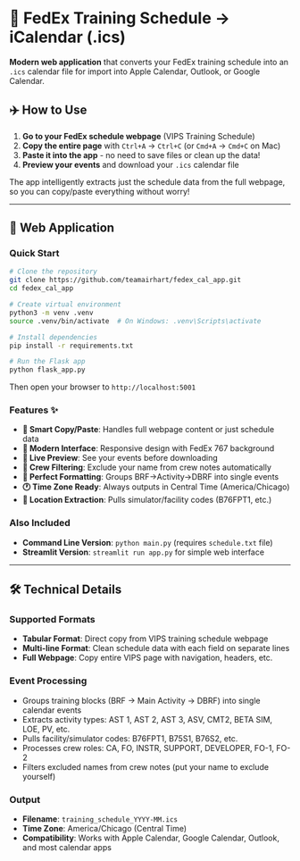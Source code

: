 
# 📅 FedEx Training Schedule → iCalendar (.ics)

**Modern web application** that converts your FedEx training schedule into an `.ics` calendar file for import into Apple Calendar, Outlook, or Google Calendar.

## ✈️ How to Use

1. **Go to your FedEx schedule webpage** (VIPS Training Schedule)
2. **Copy the entire page** with `Ctrl+A` → `Ctrl+C` (or `Cmd+A` → `Cmd+C` on Mac)
3. **Paste it into the app** - no need to save files or clean up the data!
4. **Preview your events** and download your `.ics` calendar file

The app intelligently extracts just the schedule data from the full webpage, so you can copy/paste everything without worry!

---

## 🚀 Web Application

### Quick Start
```bash
# Clone the repository
git clone https://github.com/teamairhart/fedex_cal_app.git
cd fedex_cal_app

# Create virtual environment
python3 -m venv .venv
source .venv/bin/activate  # On Windows: .venv\Scripts\activate

# Install dependencies
pip install -r requirements.txt

# Run the Flask app
python flask_app.py
```

Then open your browser to `http://localhost:5001`

### Features ✨
- **🎯 Smart Copy/Paste**: Handles full webpage content or just schedule data
- **📱 Modern Interface**: Responsive design with FedEx 767 background
- **👀 Live Preview**: See your events before downloading
- **🔧 Crew Filtering**: Exclude your name from crew notes automatically
- **📅 Perfect Formatting**: Groups BRF→Activity→DBRF into single events
- **🕐 Time Zone Ready**: Always outputs in Central Time (America/Chicago)
- **📍 Location Extraction**: Pulls simulator/facility codes (B76FPT1, etc.)

### Also Included
- **Command Line Version**: `python main.py` (requires `schedule.txt` file)
- **Streamlit Version**: `streamlit run app.py` for simple web interface

---

## 🛠️ Technical Details

### Supported Formats
- **Tabular Format**: Direct copy from VIPS training schedule webpage
- **Multi-line Format**: Clean schedule data with each field on separate lines
- **Full Webpage**: Copy entire VIPS page with navigation, headers, etc.

### Event Processing
- Groups training blocks (BRF → Main Activity → DBRF) into single calendar events
- Extracts activity types: AST 1, AST 2, AST 3, ASV, CMT2, BETA SIM, LOE, PV, etc.
- Pulls facility/simulator codes: B76FPT1, B75S1, B76S2, etc.
- Processes crew roles: CA, FO, INSTR, SUPPORT, DEVELOPER, FO-1, FO-2
- Filters excluded names from crew notes (put your name to exclude yourself)

### Output
- **Filename**: `training_schedule_YYYY-MM.ics`
- **Time Zone**: America/Chicago (Central Time)
- **Compatibility**: Works with Apple Calendar, Google Calendar, Outlook, and most calendar apps
